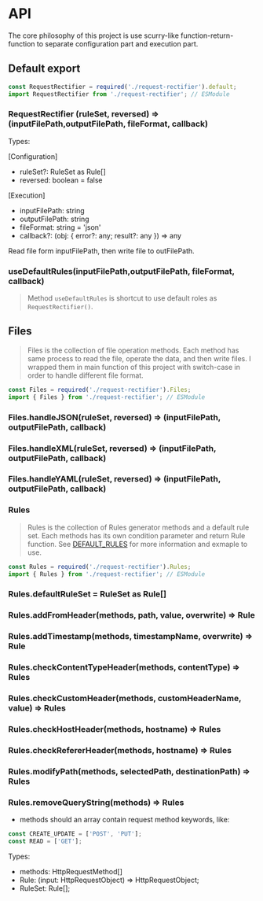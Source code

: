 # API

The core philosophy of this project is use scurry-like function-return-function to separate configuration part and execution part.

## Default export

```js
const RequestRectifier = required('./request-rectifier').default;
import RequestRectifier from './request-rectifier'; // ESModule
```

### RequestRectifier (ruleSet, reversed) => (inputFilePath,outputFilePath, fileFormat, callback) 

Types: 

[Configuration]
* ruleSet?: RuleSet as Rule[]
* reversed: boolean = false

[Execution]
* inputFilePath: string
* outputFilePath: string
* fileFormat: string = 'json'
* callback?: (obj: { error?: any; result?: any }) => any

Read file form inputFilePath, then write file to outFilePath.

### useDefaultRules(inputFilePath,outputFilePath, fileFormat, callback) 
> Method `useDefaultRules` is shortcut to use default roles as `RequestRectifier()`.

## Files
> Files is the collection of file operation methods. Each method has same process to read the file, operate the data, and then write files. I wrapped them in main function of this project with switch-case in order to handle different file format.

```js
const Files = required('./request-rectifier').Files;
import { Files } from './request-rectifier'; // ESModule
```

### Files.handleJSON(ruleSet, reversed) => (inputFilePath, outputFilePath, callback)
### Files.handleXML(ruleSet, reversed) => (inputFilePath, outputFilePath, callback)
### Files.handleYAML(ruleSet, reversed) => (inputFilePath, outputFilePath, callback)

### Rules
> Rules is the collection of Rules generator methods and a default rule set. Each methods has its own condition parameter and return Rule function. See [DEFAULT_RULES](DEFAULT_RULES.md) for more information and exmaple to use.

```js
const Rules = required('./request-rectifier').Rules;
import { Rules } from './request-rectifier'; // ESModule
```

### Rules.defaultRuleSet = RuleSet as Rule[]

### Rules.addFromHeader(methods, path, value, overwrite) => Rule
### Rules.addTimestamp(methods, timestampName, overwrite) => Rule
### Rules.checkContentTypeHeader(methods, contentType) => Rules
### Rules.checkCustomHeader(methods, customHeaderName, value) => Rules
### Rules.checkHostHeader(methods, hostname) => Rules
### Rules.checkRefererHeader(methods, hostname) => Rules
### Rules.modifyPath(methods, selectedPath, destinationPath) => Rules
### Rules.removeQueryString(methods) => Rules

* methods should an array contain request method keywords, like:
```js
const CREATE_UPDATE = ['POST', 'PUT'];
const READ = ['GET'];
```

Types:
* methods: HttpRequestMethod[]
* Rule: (input: HttpRequestObject) => HttpRequestObject;
* RuleSet: Rule[];